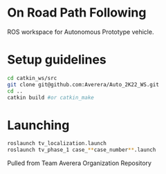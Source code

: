 # On Road Path Following
ROS workspace for Autonomous Prototype vehicle.


# Setup guidelines 

```bash
cd catkin_ws/src
git clone git@github.com:Averera/Auto_2K22_WS.git
cd ..
catkin build #or catkin_make
```


# Launching 



```bash
roslaunch tv_localization.launch
roslaunch tv_phase_1 case_**case_number**.launch
```

Pulled from Team Averera Organization Repository
